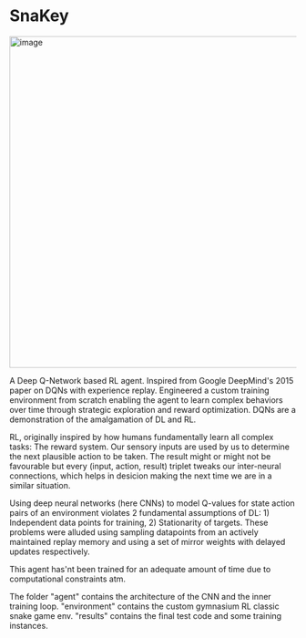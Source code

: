 # SnaKey

<img width="750" height="582" alt="image" src="https://github.com/user-attachments/assets/b3943b17-f67c-4acb-8746-9003539ba35d" />

A Deep Q-Network based RL agent. Inspired from Google DeepMind's 2015 paper on DQNs with experience replay. Engineered a custom training environment from scratch enabling the agent to learn complex behaviors over time through strategic exploration and reward optimization. DQNs are a demonstration of the amalgamation of DL and RL. 

RL, originally inspired by how humans fundamentally learn all complex tasks: The reward system. Our sensory inputs are used by us to determine the next plausible action to be taken. The result might or might not be favourable but every (input, action, result) triplet tweaks our inter-neural connections, which helps in desicion making the next time we are in a similar situation. 

Using deep neural networks (here CNNs) to model Q-values for state action pairs of an environment violates 2 fundamental assumptions of DL: 1) Independent data points for training, 2) Stationarity of targets. These problems were alluded using sampling datapoints from an actively maintained replay memory and using a set of mirror weights with delayed updates respectively.

This agent has'nt been trained for an adequate amount of time due to computational constraints atm.

The folder "agent" contains the architecture of the CNN and the inner training loop. "environment" contains the custom gymnasium RL classic snake game env. "results" contains the final test code and some training instances.



